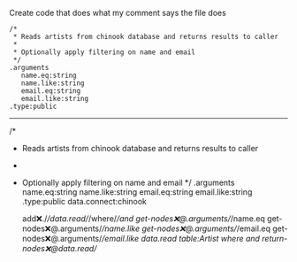 Create code that does what my comment says the file does

```hyperlambda
/*
 * Reads artists from chinook database and returns results to caller
 * 
 * Optionally apply filtering on name and email
 */
.arguments
   name.eq:string
   name.like:string
   email.eq:string
   email.like:string
.type:public
``` 
---
/*
 * Reads artists from chinook database and returns results to caller
 * 
 * Optionally apply filtering on name and email
 */
.arguments
   name.eq:string
   name.like:string
   email.eq:string
   email.like:string
.type:public
data.connect:chinook

   add:x:./*/data.read/*/where/*/and
      get-nodes:x:@.arguments/*/name.eq
      get-nodes:x:@.arguments/*/name.like
      get-nodes:x:@.arguments/*/email.eq
      get-nodes:x:@.arguments/*/email.like
   data.read
      table:Artist
      where
         and
   return-nodes:x:@data.read/*
